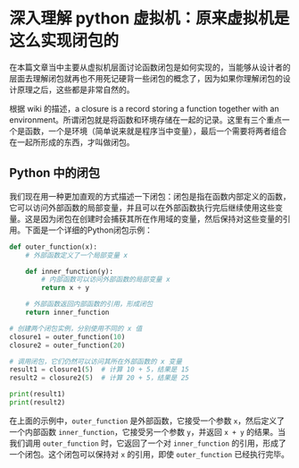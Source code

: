# 深入理解 python 虚拟机：原来虚拟机是这么实现闭包的

在本篇文章当中主要从虚拟机层面讨论函数闭包是如何实现的，当能够从设计者的层面去理解闭包就再也不用死记硬背一些闭包的概念了，因为如果你理解闭包的设计原理之后，这些都是非常自然的。

根据 wiki 的描述，a closure is a record storing a function together with an environment。所谓闭包就是将函数和环境存储在一起的记录。这里有三个重点一个是函数，一个是环境（简单说来就是程序当中变量），最后一个需要将两者组合在一起所形成的东西，才叫做闭包。

## Python 中的闭包

我们现在用一种更加直观的方式描述一下闭包：闭包是指在函数内部定义的函数，它可以访问外部函数的局部变量，并且可以在外部函数执行完后继续使用这些变量。这是因为闭包在创建时会捕获其所在作用域的变量，然后保持对这些变量的引用。下面是一个详细的Python闭包示例：

```python
def outer_function(x):
    # 外部函数定义了一个局部变量 x

    def inner_function(y):
        # 内部函数可以访问外部函数的局部变量 x
        return x + y

    # 外部函数返回内部函数的引用，形成闭包
    return inner_function

# 创建两个闭包实例，分别使用不同的 x 值
closure1 = outer_function(10)
closure2 = outer_function(20)

# 调用闭包，它们仍然可以访问其所在外部函数的 x 变量
result1 = closure1(5)  # 计算 10 + 5，结果是 15
result2 = closure2(5)  # 计算 20 + 5，结果是 25

print(result1)
print(result2)
```

在上面的示例中，`outer_function` 是外部函数，它接受一个参数 `x`，然后定义了一个内部函数 `inner_function`，它接受另一个参数 `y`，并返回 `x + y` 的结果。当我们调用 `outer_function` 时，它返回了一个对 `inner_function` 的引用，形成了一个闭包。这个闭包可以保持对 `x` 的引用，即使 `outer_function` 已经执行完毕。